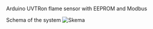 Arduino UVTRon flame sensor with EEPROM and Modbus

Schema of the system
![Skema](https://user-images.githubusercontent.com/91511467/204539842-fa5a8da5-a22f-46d3-b7fa-49cd82759922.jpg)

